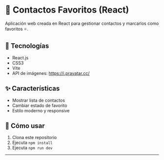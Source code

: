 # 📇 Contactos Favoritos (React)

Aplicación web creada en React para gestionar contactos y marcarlos como favoritos ⭐.

## 🔧 Tecnologías
- React.js
- CSS3
- Vite
- API de imágenes: https://i.pravatar.cc/

## ✨ Características
- Mostrar lista de contactos
- Cambiar estado de favorito
- Estilo moderno y responsive

## 🚀 Cómo usar
1. Clona este repositorio
2. Ejecuta `npm install`
3. Ejecuta `npm run dev`

---
